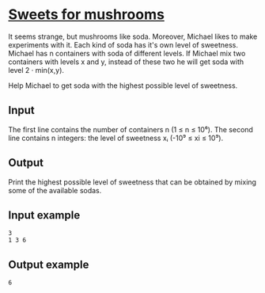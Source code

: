 # [Sweets for mushrooms](https://www.e-olymp.com/en/problems/4359)
It seems strange, but mushrooms like soda. Moreover, Michael likes to make experiments with it. Each kind of soda has it's own level of sweetness. Michael has n containers with soda of different levels. If Michael mix two containers with levels x and y, instead of these two he will get soda with level 2 · min(x,y).

Help Michael to get soda with the highest possible level of sweetness.

## Input
The first line contains the number of containers n (1 ≤ n ≤ 10⁶). The second line contains n integers: the level of sweetness xᵢ (-10⁹ ≤ xi ≤ 10⁹).

## Output
Print the highest possible level of sweetness that can be obtained by mixing some of the available sodas.

## Input example
```
3
1 3 6
```

## Output example
```
6
```
